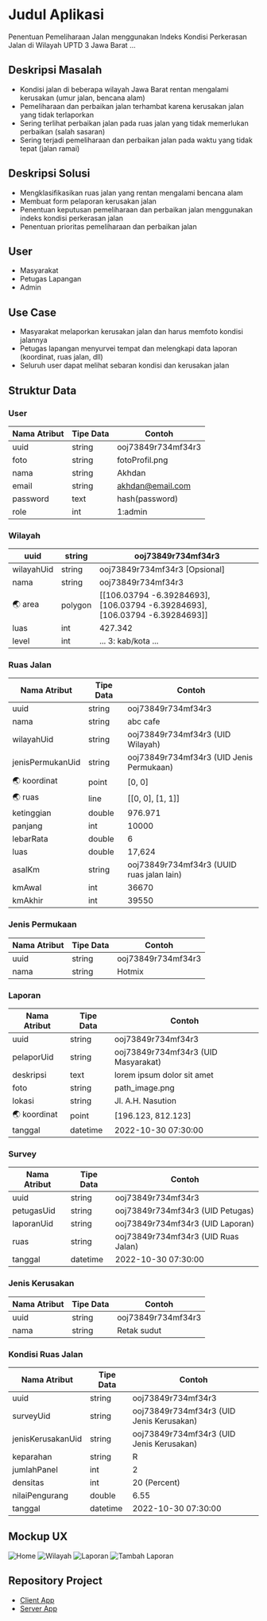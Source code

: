 # Judul Aplikasi
Penentuan Pemeliharaan Jalan menggunakan Indeks Kondisi Perkerasan Jalan di Wilayah UPTD 3 Jawa Barat
...

## Deskripsi Masalah
- Kondisi jalan di beberapa wilayah Jawa Barat rentan mengalami kerusakan (umur jalan, bencana alam)
- Pemeliharaan dan perbaikan jalan terhambat karena kerusakan jalan yang tidak terlaporkan
- Sering terlihat perbaikan jalan pada ruas jalan yang tidak memerlukan perbaikan (salah sasaran)
- Sering terjadi pemeliharaan dan perbaikan jalan pada waktu yang tidak tepat (jalan ramai)

## Deskripsi Solusi
- Mengklasifikasikan ruas jalan yang rentan mengalami bencana alam
- Membuat form pelaporan kerusakan jalan
- Penentuan keputusan pemeliharaan dan perbaikan jalan menggunakan indeks kondisi perkerasan jalan
- Penentuan prioritas pemeliharaan dan perbaikan jalan

## User
- Masyarakat
- Petugas Lapangan
- Admin

## Use Case
- Masyarakat melaporkan kerusakan jalan dan harus memfoto kondisi jalannya
- Petugas lapangan menyurvei tempat dan melengkapi data laporan (koordinat, ruas jalan, dll)
- Seluruh user dapat melihat sebaran kondisi dan kerusakan jalan

## Struktur Data

### User
Nama Atribut | Tipe Data | Contoh
---|---|---
uuid | string | ooj73849r734mf34r3
foto | string | fotoProfil.png
nama | string | Akhdan
email | string | akhdan@email.com
password | text | hash(password)
role | int | 1:admin

### Wilayah
uuid | string | ooj73849r734mf34r3
---|---|---
wilayahUid | string | ooj73849r734mf34r3 [Opsional]
nama | string | ooj73849r734mf34r3
🌏 area | polygon | [[106.03794 -6.39284693], [106.03794 -6.39284693], [106.03794 -6.39284693]]
luas | int | 427.342
level | int | ... 3: kab/kota ...

### Ruas Jalan
Nama Atribut | Tipe Data | Contoh
---|---|---
uuid | string | ooj73849r734mf34r3
nama | string | abc cafe
wilayahUid | string | ooj73849r734mf34r3 (UID Wilayah)
jenisPermukanUid | string | ooj73849r734mf34r3 (UID Jenis Permukaan)
🌏 koordinat | point | [0, 0]
🌏 ruas | line | [[0, 0], [1, 1]]
ketinggian | double | 976.971
panjang | int | 10000
lebarRata | double | 6
luas | double | 17,624
asalKm | string | ooj73849r734mf34r3 (UUID ruas jalan lain)
kmAwal | int | 36670
kmAkhir | int | 39550

### Jenis Permukaan
Nama Atribut | Tipe Data | Contoh
---|---|---
uuid | string | ooj73849r734mf34r3
nama | string | Hotmix

### Laporan
Nama Atribut | Tipe Data | Contoh
---|---|---
uuid | string | ooj73849r734mf34r3
pelaporUid | string | ooj73849r734mf34r3 (UID Masyarakat)
deskripsi | text | lorem ipsum dolor sit amet
foto | string | path_image.png
lokasi | string | Jl. A.H. Nasution
🌏 koordinat | point | [196.123, 812.123]
tanggal | datetime | 2022-10-30 07:30:00

### Survey
Nama Atribut | Tipe Data | Contoh
---|---|---
uuid | string | ooj73849r734mf34r3
petugasUid | string | ooj73849r734mf34r3 (UID Petugas)
laporanUid | string | ooj73849r734mf34r3 (UID Laporan)
ruas | string | ooj73849r734mf34r3 (UID Ruas Jalan)
tanggal | datetime | 2022-10-30 07:30:00

### Jenis Kerusakan
Nama Atribut | Tipe Data | Contoh
---|---|---
uuid | string | ooj73849r734mf34r3
nama | string | Retak sudut

### Kondisi Ruas Jalan
Nama Atribut | Tipe Data | Contoh
---|---|---
uuid | string | ooj73849r734mf34r3
surveyUid | string | ooj73849r734mf34r3 (UID Jenis Kerusakan)
jenisKerusakanUid | string | ooj73849r734mf34r3 (UID Jenis Kerusakan)
keparahan | string | R
jumlahPanel | int | 2
densitas | int | 20 (Percent)
nilaiPengurang | double | 6.55
tanggal | datetime | 2022-10-30 07:30:00

## Mockup UX
![Home](mockup-home.png)
![Wilayah](mockup-wilayah.png)
![Laporan](mockup-laporan.png)
![Tambah Laporan](mockup-tambah-laporan.png)

## Repository Project
- [Client App](https://github.com/AkhdanFirdaus/gis-client-app)
- [Server App](https://github.com/AkhdanFirdaus/gis-server-app)
